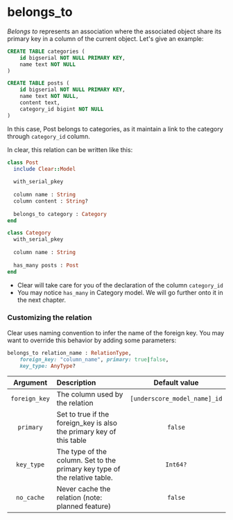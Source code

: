 # belongs\_to

_Belongs to_ represents an association where the associated object share its primary key in a column of the current object. Let's give an example:

```sql
CREATE TABLE categories (
    id bigserial NOT NULL PRIMARY KEY, 
    name text NOT NULL
)

CREATE TABLE posts (
    id bigserial NOT NULL PRIMARY KEY,
    name text NOT NULL,
    content text,
    category_id bigint NOT NULL
)
```

In this case, Post belongs to categories, as it maintain a link to the category through `category_id` column.

In clear, this relation can be written like this:

```ruby
class Post
  include Clear::Model
  
  with_serial_pkey
  
  column name : String
  column content : String?
  
  belongs_to category : Category
end

class Category
  with_serial_pkey
  
  column name : String
  
  has_many posts : Post
end
```

* Clear will take care for you of the declaration of the column `category_id`
* You may notice `has_many` in Category model. We will go further onto it in the next chapter. 

### Customizing the relation

Clear uses naming convention to infer the name of the foreign key. You may want to override this behavior by adding some parameters:

```ruby
belongs_to relation_name : RelationType, 
    foreign_key: "column_name", primary: true|false, 
    key_type: AnyType?
```

| Argument | Description | Default value |
| :---: | :--- | :---: |
| `foreign_key` | The column used by the relation | `[underscore_model_name]_id` |
| `primary` | Set to true if the foreign\_key is also the primary key of this table | `false` |
| `key_type` | The type of the column. Set to the primary key type of the relative table. | `Int64?` |
| `no_cache` | Never cache the relation \(note: planned feature\) | `false` |



